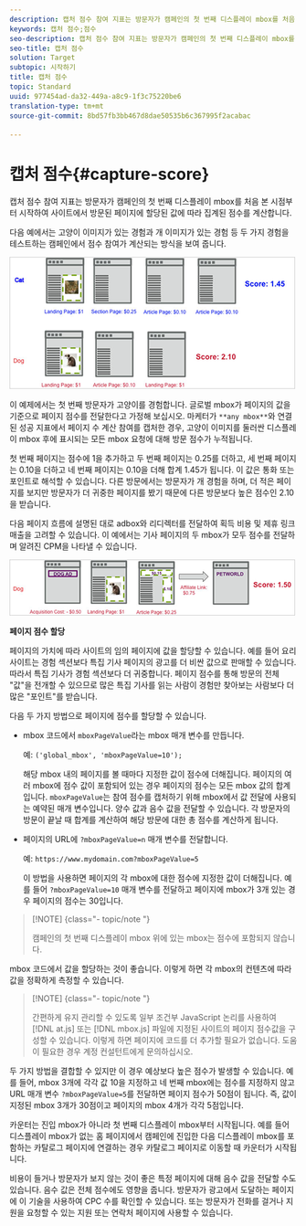 ```yaml
---
description: 캡처 점수 참여 지표는 방문자가 캠페인의 첫 번째 디스플레이 mbox를 처음 본 시점부터 시작하여 사이트에서 방문된 페이지에 할당된 값에 따라 집계된 점수를 계산합니다.
keywords: 캡처 점수;점수
seo-description: 캡처 점수 참여 지표는 방문자가 캠페인의 첫 번째 디스플레이 mbox를 처음 본 시점부터 시작하여 사이트에서 방문된 페이지에 할당된 값에 따라 집계된 점수를 계산합니다.
seo-title: 캡처 점수
solution: Target
subtopic: 시작하기
title: 캡처 점수
topic: Standard
uuid: 977454ad-da32-449a-a8c9-1f3c75220be6
translation-type: tm+mt
source-git-commit: 8bd57fb3bb467d8dae50535b6c367995f2acabac

---
```



# 캡처 점수{#capture-score}

캡처 점수 참여 지표는 방문자가 캠페인의 첫 번째 디스플레이 mbox를 처음 본 시점부터 시작하여 사이트에서 방문된 페이지에 할당된 값에 따라 집계된 점수를 계산합니다.

다음 예에서는 고양이 이미지가 있는 경험과 개 이미지가 있는 경험 등 두 가지 경험을 테스트하는 캠페인에서 점수 참여가 계산되는 방식을 보여 줍니다.

![](assets/example_score.png)

이 예제에서는 첫 번째 방문자가 고양이를 경험합니다. 글로벌 mbox가 페이지의 값을 기준으로 페이지 점수를 전달한다고 가정해 보십시오. 마케터가 `**any mbox**`와 연결된 성공 지표에서 페이지 수 계산 참여를 캡처한 경우, 고양이 이미지를 둘러싼 디스플레이 mbox 후에 표시되는 모든 mbox 요청에 대해 방문 점수가 누적됩니다.

첫 번째 페이지는 점수에 1을 추가하고 두 번째 페이지는 0.25를 더하고, 세 번째 페이지는 0.10을 더하고 네 번째 페이지는 0.10을 더해 합계 1.45가 됩니다. 이 값은 통화 또는 포인트로 해석할 수 있습니다. 다른 방문에서는 방문자가 개 경험을 하며, 더 적은 페이지를 보지만 방문자가 더 귀중한 페이지를 봤기 때문에 다른 방문보다 높은 점수인 2.10을 받습니다.

다음 페이지 흐름에 설명된 대로 adbox와 리디렉터를 전달하여 획득 비용 및 제휴 링크 매출을 고려할 수 있습니다. 이 예에서는 기사 페이지의 두 mbox가 모두 점수를 전달하며 알려진 CPM을 나타낼 수 있습니다.

![](assets/example_score2.png)

**페이지 점수 할당**

페이지의 가치에 따라 사이트의 임의 페이지에 값을 할당할 수 있습니다. 예를 들어 요리 사이트는 경험 섹션보다 특집 기사 페이지의 광고를 더 비싼 값으로 판매할 수 있습니다. 따라서 특집 기사가 경험 섹션보다 더 귀중합니다. 페이지 점수를 통해 방문의 전체 "값"을 전개할 수 있으므로 많은 특집 기사를 읽는 사람이 경험만 찾아보는 사람보다 더 많은 "포인트"를 받습니다.

다음 두 가지 방법으로 페이지에 점수를 할당할 수 있습니다.

* mbox 코드에서 `mboxPageValue`라는 mbox 매개 변수를 만듭니다.

   예: `('global_mbox', 'mboxPageValue=10');`

   해당 mbox 내의 페이지를 볼 때마다 지정한 값이 점수에 더해집니다. 페이지의 여러 mbox에 점수 값이 포함되어 있는 경우 페이지의 점수는 모든 mbox 값의 합계입니다. `mboxPageValue`는 참여 점수를 캡처하기 위해 mbox에서 값 전달에 사용되는 예약된 매개 변수입니다. 양수 값과 음수 값을 전달할 수 있습니다. 각 방문자의 방문이 끝날 때 합계를 계산하여 해당 방문에 대한 총 점수를 계산하게 됩니다.

* 페이지의 URL에 `?mboxPageValue=n` 매개 변수를 전달합니다.

   예: `https://www.mydomain.com?mboxPageValue=5`

   이 방법을 사용하면 페이지의 각 mbox에 대한 점수에 지정한 값이 더해집니다. 예를 들어 `?mboxPageValue=10` 매개 변수를 전달하고 페이지에 mbox가 3개 있는 경우 페이지의 점수는 30입니다.

>[!NOTE] {class="- topic/note "}
>
>캠페인의 첫 번째 디스플레이 mbox 위에 있는 mbox는 점수에 포함되지 않습니다.

mbox 코드에서 값을 할당하는 것이 좋습니다. 이렇게 하면 각 mbox의 컨텐츠에 따라 값을 정확하게 측정할 수 있습니다.

>[!NOTE] {class="- topic/note "}
>
>간편하게 유지 관리할 수 있도록 일부 조건부 JavaScript 논리를 사용하여 [!DNL at.js] 또는 [!DNL mbox.js] 파일에 지정된 사이트의 페이지 점수값을 구성할 수 있습니다. 이렇게 하면 페이지에 코드를 더 추가할 필요가 없습니다. 도움이 필요한 경우 계정 컨설턴트에게 문의하십시오.

두 가지 방법을 결합할 수 있지만 이 경우 예상보다 높은 점수가 발생할 수 있습니다. 예를 들어, mbox 3개에 각각 값 10을 지정하고 네 번째 mbox에는 점수를 지정하지 않고 URL 매개 변수 `?mboxPageValue=5`를 전달하면 페이지 점수가 50점이 됩니다. 즉, 값이 지정된 mbox 3개가 30점이고 페이지의 mbox 4개가 각각 5점입니다.

카운터는 진입 mbox가 아니라 첫 번째 디스플레이 mbox부터 시작됩니다. 예를 들어 디스플레이 mbox가 없는 홈 페이지에서 캠페인에 진입한 다음 디스플레이 mbox를 포함하는 카탈로그 페이지에 연결하는 경우 카탈로그 페이지로 이동할 때 카운터가 시작됩니다.

비용이 들거나 방문자가 보지 않는 것이 좋은 특정 페이지에 대해 음수 값을 전달할 수도 있습니다. 음수 값은 전체 점수에도 영향을 줍니다. 방문자가 광고에서 도달하는 페이지에 이 기술을 사용하여 CPC 수를 확인할 수 있습니다. 또는 방문자가 전화를 걸거나 지원을 요청할 수 있는 지원 또는 연락처 페이지에 사용할 수 있습니다.
